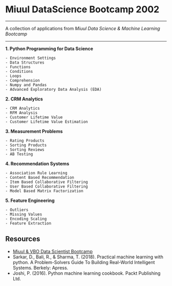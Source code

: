 # Miuul DataScience Bootcamp 2002
***
A collection of applications from *Miuul Data Science & Machine Learning Bootcamp*
***
**1. Python Programming for Data Science**

    - Environment Settings
    - Data Structures
    - Functions
    - Conditions
    - Loops
    - Comprehension
    - Numpy and Pandas   
    - Advanced Exploratory Data Analysis (EDA)
    
**2. CRM Analytics**

    - CRM Analytics
    - RFM Analysis
    - Customer Lifetime Value
    - Customer Lifetime Value Estimation

**3. Measurement Problems**

    - Rating Products
    - Sorting Products
    - Sorting Reviews
    - AB Testing
    
**4. Recommendation Systems**

    - Association Rule Learning
    - Content Based Recommendation
    - Item Based Collaborative Filtering
    - User Based Collaborative Filtering
    - Model Based Matrix Factorization

**5. Feature Engineering**

    - Outliers
    - Missing Values
    - Encoding Scaling
    - Feature Extraction

## Resources
- [Miuul & VBO Data Scientist Bootcamp](https://bootcamp.veribilimiokulu.com/bootcamp-programlari/veri-bilimci-yetistirme-programi/)
- Sarkar, D., Bali, R., & Sharma, T. (2018). Practical machine learning with python. A Problem-Solvers Guide To Building Real-World Intelligent Systems. Berkely: Apress.
- Joshi, P. (2016). Python machine learning cookbook. Packt Publishing Ltd.
